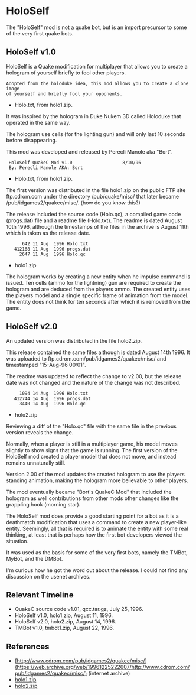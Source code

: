 # HoloSelf

The "HoloSelf" mod is not a quake bot, but is an import precursor to some of the very first quake bots.



## HoloSelf v1.0

HoloSelf is a Quake modification for multiplayer that allows you to create a hologram of yourself briefly to fool other players.

```
Adopted from the holoduke idea, this mod allows you to create a clone image
of yourself and briefly fool your opponents.
```

- Holo.txt, from holo1.zip.

It was inspired by the hologram in Duke Nukem 3D called Holoduke that operated in the same way.

The hologram use cells (for the lighting gun) and will only last 10 seconds before disappearing.

This mod was developed and released by Perecli Manole aka "Bort".

```
 HoloSelf QuakeC Mod v1.0                   8/10/96
 By: Perecli Manole AKA: Bort
```

- Holo.txt, from holo1.zip.

The first version was distributed in the file holo1.zip on the public FTP site ftp.cdrom.com under the directory /pub/quake/misc/ that later became /pub/idgames2/quakec/misc/.
(how do you know this?)

The release included the source code (Holo.qc), a compiled game code (progs.dat) file and a readme file (Holo.txt). The readme is dated August 10th 1996, although the timestamps of the files in the archive is August 11th which is taken as the release date.

```
      642 11 Aug  1996 Holo.txt
   412168 11 Aug  1996 progs.dat
     2647 11 Aug  1996 Holo.qc
```
- holo1.zip

The hologram works by creating a new entity when he impulse command is issued. Ten cells (ammo for the lightning) gun are required to create the hologram and are deduced from the players ammo. The created entity uses the players model and a single specific frame of animation from the model. The entity does not think for ten seconds after which it is removed from the game.



## HoloSelf v2.0

An updated version was distributed in the file holo2.zip.

This release contained the same files although is dated August 14th 1996. It was uploaded to ftp.cdrom.com/pub/idgames2/quakec/misc/ and timestamped "15-Aug-96 00:01".

The readme was updated to reflect the change to v2.00, but the release date was not changed and the nature of the change was not described.

```
     1094 14 Aug  1996 Holo.txt
   412744 14 Aug  1996 progs.dat
     3440 14 Aug  1996 Holo.qc
```
- holo2.zip

Reviewing a diff of the "Holo.qc" file with the same file in the previous version reveals the change.

Normally, when a player is still in a multiplayer game, his model moves slightly to show signs that the game is running. The first version of the HoloSelf mod created a player model that does not move, and instead remains unnaturally still.

Version 2.00 of the mod updates the created hologram to use the players standing animation, making the hologram more believable to other players.

The mod eventually became "Bort's QuakeC Mod" that included the hologram as well contributions from other mods other changes like the grappling hook (morning star).

The HoloSelf mod does provide a good starting point for a bot as it is a deathmatch modification that uses a command to create a new player-like entity. Seemingly, all that is required is to animate the entity with some real thinking, at least that is perhaps how the first bot developers viewed the situation.

It was used as the basis for some of the very first bots, namely the TMBot, MyBot, and the DMBot.

I'm curious how he got the word out about the release. I could not find any discussion on the usenet archives.

## Relevant Timeline

* QuakeC source code v1.01, qcc.tar.gz, July 25, 1996.
* HoloSelf v1.0, holo1.zip, August 11, 1996.
* HoloSelf v2.0, holo2.zip, August 14, 1996.
* TMBot v1.0, tmbot1.zip, August 22, 1996.


## References

* [http://www.cdrom.com/pub/idgames2/quakec/misc/](https://web.archive.org/web/19961225222607/http://www.cdrom.com/pub/idgames2/quakec/misc/) (internet archive)
* [holo1.zip](https://github.com/Jason2Brownlee/QuakeBotArchive/blob/main/bin/holo1.zip)
* [holo2.zip](https://github.com/Jason2Brownlee/QuakeBotArchive/blob/main/bin/holo2.zip)




